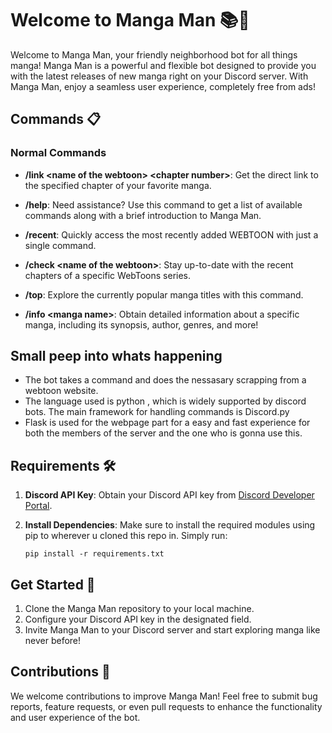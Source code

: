 # Welcome to Manga Man 📚🤖

Welcome to Manga Man, your friendly neighborhood bot for all things manga! Manga Man is a powerful and flexible bot designed to provide you with the latest releases of new manga right on your Discord server. With Manga Man, enjoy a seamless user experience, completely free from ads!

## Commands 📋

### Normal Commands

- **/link \<name of the webtoon> \<chapter number>**: Get the direct link to the specified chapter of your favorite manga.

- **/help**: Need assistance? Use this command to get a list of available commands along with a brief introduction to Manga Man.

- **/recent**: Quickly access the most recently added WEBTOON with just a single command.

- **/check \<name of the webtoon>**: Stay up-to-date with the recent chapters of a specific WebToons series.

- **/top**: Explore the currently popular manga titles with this command.

- **/info \<manga name>**: Obtain detailed information about a specific manga, including its synopsis, author, genres, and more!

## Small peep into whats happening

- The bot takes a command and does the nessasary scrapping from a webtoon website.
- The language used is python , which is widely supported by discord bots. The main framework for handling commands is Discord.py
- Flask is used for the webpage part for a easy and fast experience for both the members of the server and the one who is gonna use this.

## Requirements 🛠️

1. **Discord API Key**: Obtain your Discord API key from [Discord Developer Portal](https://discordapp.com/developers/applications).

2. **Install Dependencies**: Make sure to install the required modules using pip to wherever u cloned this repo in. Simply run:

   `pip install -r requirements.txt`

## Get Started 🚀

1. Clone the Manga Man repository to your local machine.
2. Configure your Discord API key in the designated field.
3. Invite Manga Man to your Discord server and start exploring manga like never before!

## Contributions 🤝

We welcome contributions to improve Manga Man! Feel free to submit bug reports, feature requests, or even pull requests to enhance the functionality and user experience of the bot.
